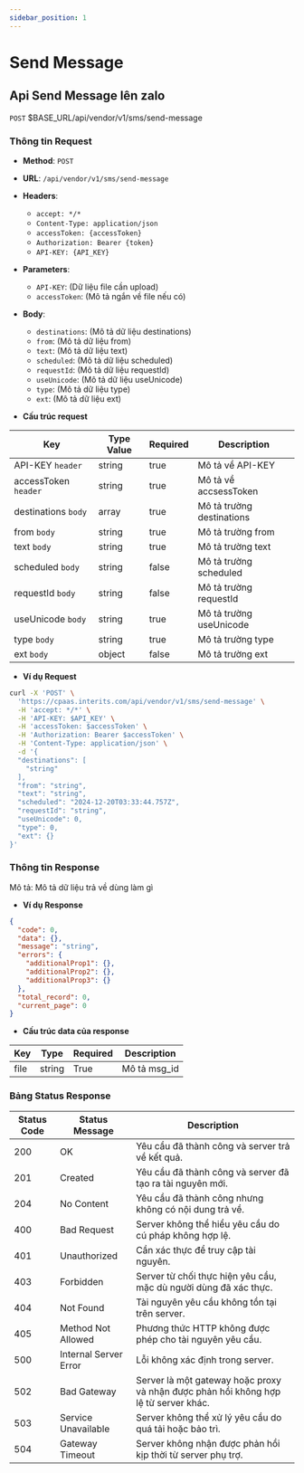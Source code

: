 ```yaml
---
sidebar_position: 1
---
```


# Send Message

## Api Send Message lên zalo

`POST` $BASE_URL/api/vendor/v1/sms/send-message

### Thông tin Request

- **Method**: `POST`
- **URL**: `/api/vendor/v1/sms/send-message`
- **Headers**: 
  - `accept: */*`
  - `Content-Type: application/json`
  - `accessToken: {accessToken}`
  - `Authorization: Bearer {token}`
  - `API-KEY: {API_KEY}`
- **Parameters**:
  - `API-KEY`: (Dữ liệu file cần upload)
  - `accessToken`: (Mô tả ngắn về file nếu có)
- **Body**:
  - `destinations`: (Mô tả dữ liệu destinations)
  - `from`: (Mô tả dữ liệu from)
  - `text`: (Mô tả dữ liệu text)
  - `scheduled`: (Mô tả dữ liệu scheduled)
  - `requestId`: (Mô tả dữ liệu requestId)
  - `useUnicode`: (Mô tả dữ liệu useUnicode)
  - `type`: (Mô tả dữ liệu type)
  - `ext`: (Mô tả dữ liệu ext)

- **Cấu trúc request**

| Key          | Type Value            |     Required    | Description   |
|------------- |-----------------------|-----------------|---------------               |
| API-KEY `header`       | string                | true            |    Mô tả về API-KEY         |
| accessToken `header`   | string                | true            |    Mô tả về accsessToken           |
| destinations `body`         | array                | true            |     Mô tả trường destinations      |
| from `body`         | string                | true            |     Mô tả trường from      |
| text `body`         | string                | true            |     Mô tả trường text      |
| scheduled `body`         | 	string                | false            |     Mô tả trường scheduled      |
| requestId `body`         | string                | false            |     Mô tả trường requestId      |
| useUnicode `body`         | string                | true            |     Mô tả trường useUnicode      |
| type `body`         | string                | true            |     Mô tả trường type      |
| ext `body`         | object                | false            |     Mô tả trường ext      |

- **Ví dụ Request**

```bash
curl -X 'POST' \
  'https://cpaas.interits.com/api/vendor/v1/sms/send-message' \
  -H 'accept: */*' \
  -H 'API-KEY: $API_KEY' \
  -H 'accessToken: $accessToken' \
  -H 'Authorization: Bearer $accessToken' \
  -H 'Content-Type: application/json' \
  -d '{
  "destinations": [
    "string"
  ],
  "from": "string",
  "text": "string",
  "scheduled": "2024-12-20T03:33:44.757Z",
  "requestId": "string",
  "useUnicode": 0,
  "type": 0,
  "ext": {}
}'
```

### Thông tin Response

Mô tả: Mô tả dữ liệu trả về dùng làm gì 

- **Ví dụ Response**

```json
{
  "code": 0,
  "data": {},
  "message": "string",
  "errors": {
    "additionalProp1": {},
    "additionalProp2": {},
    "additionalProp3": {}
  },
  "total_record": 0,
  "current_page": 0
}
```

- **Cấu trúc data của response**

| Key        | Type            |     Required    | Description       |
|------------- |-----------------|-----------------|-------------------|
| file         | string          | True            |    Mô tả msg_id   |

### Bảng Status Response

| Status Code | Status Message            | Description                                                                 |
|-------------|---------------------------|-----------------------------------------------------------------------------|
| 200         | OK                        | Yêu cầu đã thành công và server trả về kết quả.                           |
| 201         | Created                   | Yêu cầu đã thành công và server đã tạo ra tài nguyên mới.                  |
| 204         | No Content                | Yêu cầu đã thành công nhưng không có nội dung trả về.                      |
| 400         | Bad Request               | Server không thể hiểu yêu cầu do cú pháp không hợp lệ.                    |
| 401         | Unauthorized              | Cần xác thực để truy cập tài nguyên.                                       |
| 403         | Forbidden                 | Server từ chối thực hiện yêu cầu, mặc dù người dùng đã xác thực.           |
| 404         | Not Found                 | Tài nguyên yêu cầu không tồn tại trên server.                              |
| 405         | Method Not Allowed         | Phương thức HTTP không được phép cho tài nguyên yêu cầu.                   |
| 500         | Internal Server Error     | Lỗi không xác định trong server.                                            |
| 502         | Bad Gateway               | Server là một gateway hoặc proxy và nhận được phản hồi không hợp lệ từ server khác. |
| 503         | Service Unavailable       | Server không thể xử lý yêu cầu do quá tải hoặc bảo trì.                    |
| 504         | Gateway Timeout           | Server không nhận được phản hồi kịp thời từ server phụ trợ.                |



